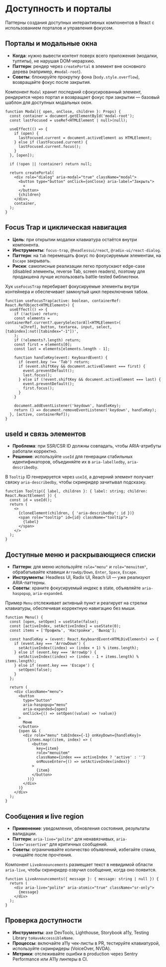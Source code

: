# Доступность и порталы

Паттерны создания доступных интерактивных компонентов в React с использованием порталов и управления фокусом.

## Порталы и модальные окна

- **Когда**: нужно вывести контент поверх всего приложения (модалки, тултипы), не нарушая DOM-иерархию.
- **Паттерн**: рендер через `createPortal` в элемент вне основного дерева (например, `#modal-root`).
- **Советы**: блокируйте прокрутку фона (`body.style.overflow`), возвращайте фокус после закрытия.

Компонент `Modal` хранит последний сфокусированный элемент, рендерится через портал и возвращает фокус при закрытии — базовый шаблон для доступных модальных окон.

```tsx
function Modal({ open, onClose, children }: Props) {
  const container = document.getElementById('modal-root');
  const lastFocused = useRef<HTMLElement | null>(null);

  useEffect(() => {
    if (open) {
      lastFocused.current = document.activeElement as HTMLElement;
    } else if (lastFocused.current) {
      lastFocused.current.focus();
    }
  }, [open]);

  if (!open || !container) return null;

  return createPortal(
    <div role="dialog" aria-modal="true" className="modal">
      <button type="button" onClick={onClose} aria-label="Закрыть">
        ×
      </button>
      {children}
    </div>,
    container,
  );
}
```

## Focus Trap и циклическая навигация

- **Цель**: при открытии модалки клавиатура остаётся внутри компонента.
- **Инструменты**: `focus-trap`, `@headlessui/react`, `@radix-ui/react-dialog`.
- **Паттерн**: на `Tab` перемещать фокус по фокусируемым элементам, на `Escape` закрывать.
- **Риски**: самописные реализации легко пропускают edge-case (disabled элементы, reverse Tab, screen readers), поэтому для продакшена лучше использовать battle-tested библиотеки.

Хук `useFocusTrap` перебирает фокусируемые элементы внутри контейнера и обеспечивает замкнутый цикл переключения табом.

```tsx
function useFocusTrap(active: boolean, containerRef: React.RefObject<HTMLElement>) {
  useEffect(() => {
    if (!active) return;
    const elements = containerRef.current?.querySelectorAll<HTMLElement>(
      'a[href], button, textarea, input, select, [tabindex]:not([tabindex="-1"])',
    );
    if (!elements?.length) return;
    const first = elements[0];
    const last = elements[elements.length - 1];

    function handleKey(event: KeyboardEvent) {
      if (event.key !== 'Tab') return;
      if (event.shiftKey && document.activeElement === first) {
        event.preventDefault();
        last.focus();
      } else if (!event.shiftKey && document.activeElement === last) {
        event.preventDefault();
        first.focus();
      }
    }

    document.addEventListener('keydown', handleKey);
    return () => document.removeEventListener('keydown', handleKey);
  }, [active, containerRef]);
}
```

## useId и связь элементов

- **Проблема**: при SSR/CSR ID должны совпадать, чтобы ARIA-атрибуты работали корректно.
- **Решение**: используйте `useId` для генерации стабильных идентификаторов, объединяйте их в `aria-labelledby`, `aria-describedby`.

В `Tooltip` ID генерируется через `useId`, а дочерний элемент получает связку `aria-describedby`, чтобы скринридер зачитывал подсказку.

```tsx
function Tooltip({ label, children }: { label: string; children: React.ReactElement }) {
  const id = useId();
  return (
    <>
      {cloneElement(children, { 'aria-describedby': id })}
      <span role="tooltip" id={id} className="tooltip">
        {label}
      </span>
    </>
  );
}
```

## Доступные меню и раскрывающиеся списки

- **Паттерн**: для меню используйте `role="menu"` и `role="menuitem"`, обрабатывайте клавиши `ArrowUp/Down`, `Enter`, `Space`, `Escape`.
- **Инструменты**: Headless UI, Radix UI, Reach UI — уже реализуют ARIA-паттерны.
- **Советы**: храните фокусируемый индекс в state, объявляйте `aria-haspopup`, `aria-expanded`.

Пример `Menu` отслеживает активный пункт и реагирует на стрелки клавиатуры, обеспечивая корректную навигацию без мыши.

```tsx
function Menu() {
  const [open, setOpen] = useState(false);
  const [activeIndex, setActiveIndex] = useState(0);
  const items = ['Профиль', 'Настройки', 'Выход'];

  const handleKey = (event: React.KeyboardEvent<HTMLDivElement>) => {
    if (event.key === 'ArrowDown') {
      setActiveIndex((index) => (index + 1) % items.length);
    } else if (event.key === 'ArrowUp') {
      setActiveIndex((index) => (index - 1 + items.length) % items.length);
    } else if (event.key === 'Escape') {
      setOpen(false);
    }
  };

  return (
    <div className="menu">
      <button
        type="button"
        aria-haspopup="menu"
        aria-expanded={open}
        onClick={() => setOpen((value) => !value)}
      >
        Меню
      </button>
      {open && (
        <div role="menu" tabIndex={-1} onKeyDown={handleKey}>
          {items.map((item, index) => (
            <button
              key={item}
              role="menuitem"
              className={index === activeIndex ? 'active' : ''}
              onMouseEnter={() => setActiveIndex(index)}
            >
              {item}
            </button>
          ))}
        </div>
      )}
    </div>
  );
}
```

## Сообщения и live region

- **Применение**: уведомления, обновления состояния, результаты валидации.
- **Паттерн**: `aria-live="polite"` для ненавязчивых, `aria-live="assertive"` для критичных сообщений.
- **Советы**: ограничивайте количество объявлений, избегайте спама, очищайте после прочтения.

Компонент `LiveAnnouncements` размещает текст в невидимой области `aria-live`, чтобы скринридер озвучил сообщение, когда оно появится.

```tsx
function LiveAnnouncements({ message }: { message: string | null }) {
  return (
    <div aria-live="polite" aria-atomic="true" className="sr-only">
      {message}
    </div>
  );
}
```

## Проверка доступности

- **Инструменты**: axe DevTools, Lighthouse, Storybook a11y, Testing Library `toHaveAccessibleName`.
- **Процессы**: включайте a11y чек-листы в PR, тестируйте клавиатурой, используйте скринридеры (VoiceOver, NVDA).
- **Метрики**: отслеживайте ошибки в production через Sentry Performance или A11y линтеры в CI.
